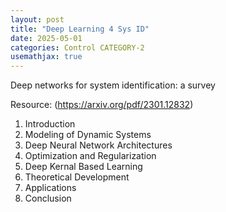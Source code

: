 ```yaml
---
layout: post
title: "Deep Learning 4 Sys ID"
date: 2025-05-01
categories: Control CATEGORY-2
usemathjax: true
---
```


Deep networks for system identification: a survey

Resource: (https://arxiv.org/pdf/2301.12832)

1. Introduction
2. Modeling of Dynamic Systems
3. Deep Neural Network Architectures 
4. Optimization and Regularization
5. Deep Kernal Based Learning
6. Theoretical Development
7. Applications
8. Conclusion
